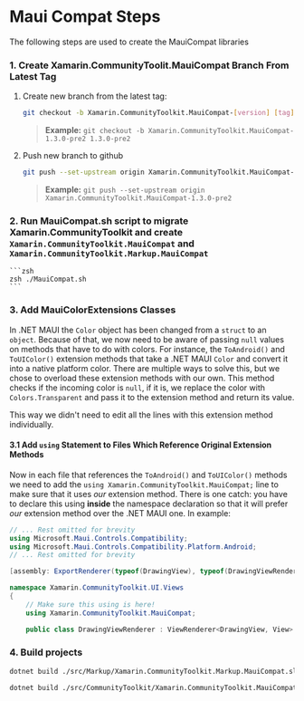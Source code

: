 # Maui Compat Steps

The following steps are used to create the MauiCompat libraries

### 1. Create Xamarin.CommunityToolit.MauiCompat Branch From Latest Tag

1. Create new branch from the latest tag:
    ```bash
    git checkout -b Xamarin.CommunityToolkit.MauiCompat-[version] [tag]
    ```
    > **Example:** `git checkout -b Xamarin.CommunityToolkit.MauiCompat-1.3.0-pre2 1.3.0-pre2`
2. Push new branch to github

    ```bash
    git push --set-upstream origin Xamarin.CommunityToolkit.MauiCompat-[version]
    ```
    > **Example:** `git push --set-upstream origin Xamarin.CommunityToolkit.MauiCompat-1.3.0-pre2`

### 2. Run MauiCompat.sh script to migrate Xamarin.CommunityToolkit and create `Xamarin.CommunityToolkit.MauiCompat` and `Xamarin.CommunityToolkit.Markup.MauiCompat` 

    ```zsh
    zsh ./MauiCompat.sh
    ```

### 3. Add MauiColorExtensions Classes

In .NET MAUI the `Color` object has been changed from a `struct` to an `object`. Because of that, we now need to be aware of passing `null` values on methods that have to do with colors. For instance, the `ToAndroid()` and `ToUIColor()` extension methods that take a .NET MAUI `Color` and convert it into a native platform color. There are multiple ways to solve this, but we chose to overload these extension methods with our own. This method checks if the incoming color is `null`, if it is, we replace the color with `Colors.Transparent` and pass it to the extension method and return its value.

This way we didn't need to edit all the lines with this extension method individually.

#### 3.1 Add `using` Statement to Files Which Reference Original Extension Methods
Now in each file that references the `ToAndroid()` and `ToUIColor()` methods we need to add the `using Xamarin.CommunityToolkit.MauiCompat;` line to make sure that it uses _our_ extension method. There is one catch: you have to declare this using **inside** the namespace declaration so that it will prefer _our_ extension method over the .NET MAUI one. In example:

```cs
// ... Rest omitted for brevity
using Microsoft.Maui.Controls.Compatibility;
using Microsoft.Maui.Controls.Compatibility.Platform.Android;
// ... Rest omitted for brevity

[assembly: ExportRenderer(typeof(DrawingView), typeof(DrawingViewRenderer))]

namespace Xamarin.CommunityToolkit.UI.Views
{
	// Make sure this using is here!
	using Xamarin.CommunityToolkit.MauiCompat;

	public class DrawingViewRenderer : ViewRenderer<DrawingView, View> { }
```

### 4. Build projects

```zsh
dotnet build ./src/Markup/Xamarin.CommunityToolkit.Markup.MauiCompat.sln -c Release

dotnet build ./src/CommunityToolkit/Xamarin.CommunityToolkit.MauiCompat.sln -c Release
```
